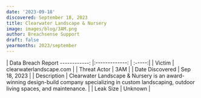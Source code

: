 ```yaml
---
date: '2023-09-18'
discovered: September 18, 2023
title: Clearwater Landscape & Nursery
image: images/blog/3AM.png
author: Breachsense Support
draft: false
yearmonths: 2023/september
---
```



| Data Breach Report
------------:     |:-------------:    | :-----:|
| Victim      | clearwaterlandscape.com      | 
| Threat Actor      | 3AM      | 
| Date Discovered      | Sep 18, 2023      | 
| Description      | Clearwater Landscape & Nursery is an award-winning design-build company specializing in custom landscaping, outdoor living spaces, and maintenance.      | 
| Leak Size      | Unknown      | 

